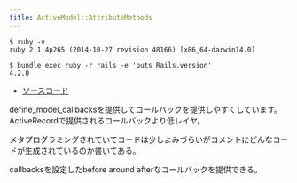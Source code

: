 ```yaml
---
title: ActiveModel::AttributeMethods
---
```


```
$ ruby -v
ruby 2.1.4p265 (2014-10-27 revision 48166) [x86_64-darwin14.0]
```

```
$ bundle exec ruby -r rails -e 'puts Rails.version'
4.2.0
```

* [ソースコード](https://github.com/rails/rails/blob/v4.2.0/activemodel/lib/active_model/callbacks.rb)


define_model_callbacksを提供してコールバックを提供しやすくしています。ActiveRecordで提供されるコールバックより低レイヤ。

メタプログラミングされていてコードは少しよみづらいがコメントにどんなコードが生成されているのか書いてある。

callbacksを設定したbefore around afterなコールバックを提供できる。
